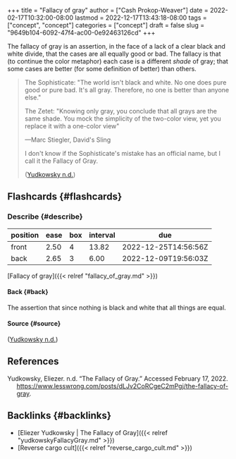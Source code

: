 +++
title = "Fallacy of gray"
author = ["Cash Prokop-Weaver"]
date = 2022-02-17T10:32:00-08:00
lastmod = 2022-12-17T13:43:18-08:00
tags = ["concept", "concept"]
categories = ["concept"]
draft = false
slug = "9649b104-6092-47f4-ac00-0e92463126cd"
+++

The fallacy of gray is an assertion, in the face of a lack of a clear black and white divide, that the cases are all equally good or bad. The fallacy is that (to continue the color metaphor) each case is a different _shade_ of gray; that some cases are better (for some definition of better) than others.

> The Sophisticate: "The world isn't black and white. No one does pure good or pure bad. It's all gray. Therefore, no one is better than anyone else."
>
> The Zetet: "Knowing only gray, you conclude that all grays are the same shade. You mock the simplicity of the two-color view, yet you replace it with a one-color view"
>
> —Marc Stiegler, David's Sling
>
> I don't know if the Sophisticate's mistake has an official name, but I call it the Fallacy of Gray.
>
> (<a href="#citeproc_bib_item_1">Yudkowsky n.d.</a>)


## Flashcards {#flashcards}


### Describe {#describe}

| position | ease | box | interval | due                  |
|----------|------|-----|----------|----------------------|
| front    | 2.50 | 4   | 13.82    | 2022-12-25T14:56:56Z |
| back     | 2.65 | 3   | 6.00     | 2022-12-09T19:56:03Z |

[Fallacy of gray]({{< relref "fallacy_of_gray.md" >}})


#### Back {#back}

The assertion that since nothing is black and white that all things are equal.


#### Source {#source}

(<a href="#citeproc_bib_item_1">Yudkowsky n.d.</a>)

## References

<style>.csl-entry{text-indent: -1.5em; margin-left: 1.5em;}</style><div class="csl-bib-body">
  <div class="csl-entry"><a id="citeproc_bib_item_1"></a>Yudkowsky, Eliezer. n.d. “The Fallacy of Gray.” Accessed February 17, 2022. <a href="https://www.lesswrong.com/posts/dLJv2CoRCgeC2mPgj/the-fallacy-of-gray">https://www.lesswrong.com/posts/dLJv2CoRCgeC2mPgj/the-fallacy-of-gray</a>.</div>
</div>


## Backlinks {#backlinks}

-   [Eliezer Yudkowsky | The Fallacy of Gray]({{< relref "yudkowskyFallacyGray.md" >}})
-   [Reverse cargo cult]({{< relref "reverse_cargo_cult.md" >}})
